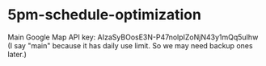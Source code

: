 # 5pm-schedule-optimization

Main Google Map API key: AIzaSyBOosE3N-P47nolpIZoNjN43y1mQq5uIhw
(I say "main" because it has daily use limit. So we may need backup ones later.)
